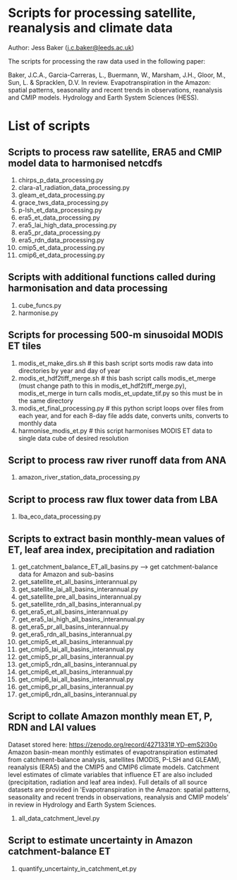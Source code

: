 # Scripts for processing satellite, reanalysis and climate data

Author: Jess Baker (j.c.baker@leeds.ac.uk)

The scripts for processing the raw data used in the following paper:

Baker, J.C.A., Garcia-Carreras, L., Buermann, W., Marsham, J.H., Gloor, M., Sun, L. & Spracklen, D.V. In review. Evapotranspiration in the Amazon: spatial patterns, seasonality and recent trends in observations, reanalysis and CMIP models. Hydrology and Earth System Sciences (HESS).

# List of scripts

## Scripts to process raw satellite, ERA5 and CMIP model data to harmonised netcdfs
1. chirps_p_data_processing.py
2. clara-a1_radiation_data_processing.py
3. gleam_et_data_processing.py
4. grace_tws_data_processing.py
5. p-lsh_et_data_processing.py
6. era5_et_data_processing.py
7. era5_lai_high_data_processing.py
8. era5_pr_data_processing.py
9. era5_rdn_data_processing.py
10. cmip5_et_data_processing.py
11. cmip6_et_data_processing.py

##  Scripts with additional functions called during harmonisation and data processing 
1. cube_funcs.py
2. harmonise.py

## Scripts for processing 500-m sinusoidal MODIS ET tiles
1. modis_et_make_dirs.sh  # this bash script sorts modis raw data into directories by year and day of year
2. modis_et_hdf2tiff_merge.sh  # this bash script calls modis_et_merge (must change path to this in modis_et_hdf2tiff_merge.py), modis_et_merge in turn calls modis_et_update_tif.py so this must be in the same directory
3. modis_et_final_processing.py  # this python script loops over files from each year, and for each 8-day file adds date, converts units, converts to monthly data
4. harmonise_modis_et.py  # this script harmonises MODIS ET data to single data cube of desired resolution

## Script to process raw river runoff data from ANA
1. amazon_river_station_data_processing.py

## Script to process raw flux tower data from LBA
1. lba_eco_data_processing.py

## Scripts to extract basin monthly-mean values of ET, leaf area index, precipitation and radiation
1. get_catchment_balance_ET_all_basins.py --> get catchment-balance data for Amazon and sub-basins
2. get_satellite_et_all_basins_interannual.py
3. get_satellite_lai_all_basins_interannual.py
4. get_satellite_pre_all_basins_interannual.py
5. get_satellite_rdn_all_basins_interannual.py
6. get_era5_et_all_basins_interannual.py
7. get_era5_lai_high_all_basins_interannual.py
8. get_era5_pr_all_basins_interannual.py
9. get_era5_rdn_all_basins_interannual.py
10. get_cmip5_et_all_basins_interannual.py
11. get_cmip5_lai_all_basins_interannual.py
12. get_cmip5_pr_all_basins_interannual.py
13. get_cmip5_rdn_all_basins_interannual.py
10. get_cmip6_et_all_basins_interannual.py
11. get_cmip6_lai_all_basins_interannual.py
12. get_cmip6_pr_all_basins_interannual.py
13. get_cmip6_rdn_all_basins_interannual.py

## Script to collate Amazon monthly mean ET, P, RDN and LAI values
Dataset stored here: https://zenodo.org/record/4271331#.YD-emS2l30o
Amazon basin-mean monthly estimates of evapotranspiration estimated from catchment-balance analysis, satellites (MODIS, P-LSH and GLEAM), reanalysis (ERA5) and the CMIP5 and CMIP6 climate models. Catchment level estimates of climate variables that influence ET are also included (precipitation, radiation and leaf area index). Full details of all source datasets are provided in 'Evapotranspiration in the Amazon: spatial patterns, seasonality and recent trends in observations, reanalysis and CMIP models' in review in Hydrology and Earth System Sciences.
1. all_data_catchment_level.py

## Script to estimate uncertainty in Amazon catchment-balance ET
1. quantify_uncertainty_in_catchment_et.py
